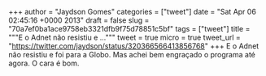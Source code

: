 
+++
author = "Jaydson Gomes"
categories = ["tweet"]
date = "Sat Apr 06 02:45:16 +0000 2013"
draft = false
slug = "70a7ef0ba1ace9758eb3321dfb9f75d78851c5bf"
tags = ["tweet"]
title = """E o Adnet não resistiu e ..."""
tweet = true
micro = true
tweet_url = "https://twitter.com/jaydson/status/320366566413856768"
+++
E o Adnet não resistiu e foi para a Globo. Mas achei bem engraçado o programa até agora. O cara é bom.

